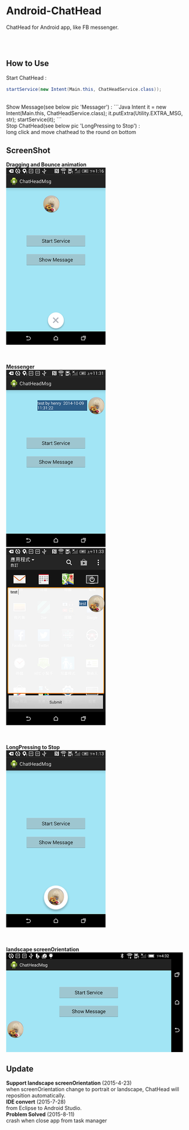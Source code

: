 Android-ChatHead
===========

ChatHead for Android app, like FB messenger.

<br/><br/>

How to Use
-----------
Start ChatHead :
```Java
startService(new Intent(Main.this, ChatHeadService.class));
```
<br/>
Show Message(see below pic 'Messager') :
```Java
Intent it = new Intent(Main.this, ChatHeadService.class);
it.putExtra(Utility.EXTRA_MSG, str);
startService(it);
```
<br/>
Stop ChatHead(see below pic 'LongPressing to Stop') :<br/>
long click and move chathead to the round on bottom


ScreenShot
-----------
**Dragging and Bounce animation**<br/>
![](app/src/main/assets/drag.png)

<br/><br/>
**Messenger**<br/>
![](app/src/main/assets/messenger1.png)
<br/>
![](app/src/main/assets/messenger2.png)

<br/><br/>
**LongPressing to Stop**<br/>
![](app/src/main/assets/pic_delete.png)

<br/><br/>
**landscape screenOrientation**<br/>
![](app/src/main/assets/landscape.png)

Update
-----------
**Support landscape screenOrientation** (2015-4-23)<br/>
when screenOrientation change to portrait or landscape, ChatHead will reposition automatically.
<br/>
**IDE convert** (2015-7-28)<br/>
from Eclipse to Android Studio.
<br/>
**Problem Solved** (2015-8-11)<br/>
crash when close app from task manager


